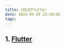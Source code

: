 ```yaml
---
title: iOS之Flutter
date: 2021-04-20 21:36:02
tags:  
---
```


## 1. [Flutter](../../Flutters/Flutters指南/Flutter指南.md)
